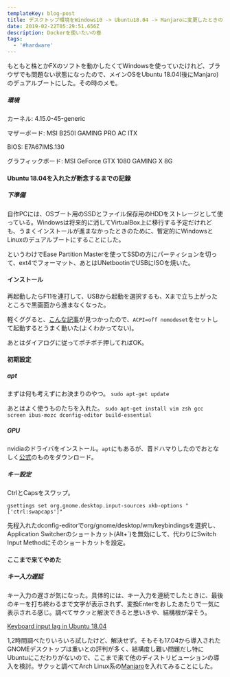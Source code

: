```yaml
---
templateKey: blog-post
title: デスクトップ環境をWindows10 -> Ubuntu18.04 -> Manjaroに変更したときのメモ
date: 2019-02-22T05:29:51.656Z
description: Dockerを使いたいの巻
tags:
  - '#hardware'
---
```

もともと株とかFXのソフトを動かしたくてWindowsを使っていたけれど、ブラウザでも問題ない状態になったので、メインOSをUbuntu 18.04(後にManjaro)のデュアルブートにした。その時のメモ。

##### 環境
カーネル: 4.15.0-45-generic

マザーボード: MSI B250I GAMING PRO AC ITX

BIOS: E7A67IMS.130

グラフィックボード: MSI GeForce GTX 1080 GAMING X 8G


#### Ubuntu 18.04を入れたが断念するまでの記録
##### 下準備
自作PCには、OSブート用のSSDとファイル保存用のHDDをストレージとして使っている。Windowsは将来的に消してVirtualBox上に移行する予定だけれども、うまくインストールが進まなかったときのために、暫定的にWindowsとLinuxのデュアルブートにすることにした。

というわけでEase Partition Masterを使ってSSDの方にパーティションを切って、ext4でフォーマット、あとはUNetbootinでUSBにISOを焼いた。

#### インストール
再起動したらF11を連打して、USBから起動を選択するも、Xまで立ち上がったところで黒画面から進まなくなった。

軽くググると、[こんな記事](https://www.reddit.com/r/Ubuntu/comments/92uxbf/unable_to_install_ubuntu_firmware_bug_tsc_deadline/)が見つかったので、`ACPI=off nomodeset`をセットして起動するとうまく動いた(よくわかってない)。

あとはダイアログに従ってポチポチ押してればOK。

#### 初期設定

##### apt
まずは何も考えずにお決まりのやつ。
```sudo apt-get update```

あとはよく使うものたちを入れた。
```sudo apt-get install vim zsh gcc screen ibus-mozc dconfig-editor build-essential```

##### GPU
nvidiaのドライバをインストール。`apt`にもあるが、昔ドハマりしたのでおとなしく[公式](https://www.nvidia.com/Download/index.aspx?lang=en-us)のものをダウンロード。

##### キー設定
CtrlとCapsをスワップ。

```gsettings set org.gnome.desktop.input-sources xkb-options "['ctrl:swapcaps']"```

先程入れたdconfig-editorでorg/gnome/desktop/wm/keybindingsを選択し、Application Switcherのショートカット(Alt+`)を無効にして、代わりにSwitch Input Methodにそのショートカットを設定。

#### ここまで来てやめた
##### キー入力遅延
キー入力の遅さが気になった。具体的には、キー入力を連続でしたときに、最後のキーを打ち終わるまで文字が表示されず、変換Enterをおしたあたりで一気に表示される感じ。調べてサクッと解決できると思いきや、結構根が深そう。

[Keyboard input lag in Ubuntu 18.04
](https://askubuntu.com/questions/1029256/keyboard-input-lag-in-ubuntu-18-04)

1,2時間調べたりいろいろ試したけど、解決せず。そもそも17.04から導入されたGNOMEデスクトップは重いとの評判が多く、結構度し難い問題だし特にUbuntuにこだわりがないので、ここまで来て他のディストリビューションの導入を検討。サクッと調べてArch Linux系の[Manjaro](https://manjaro.org/)を入れてみることにした。

